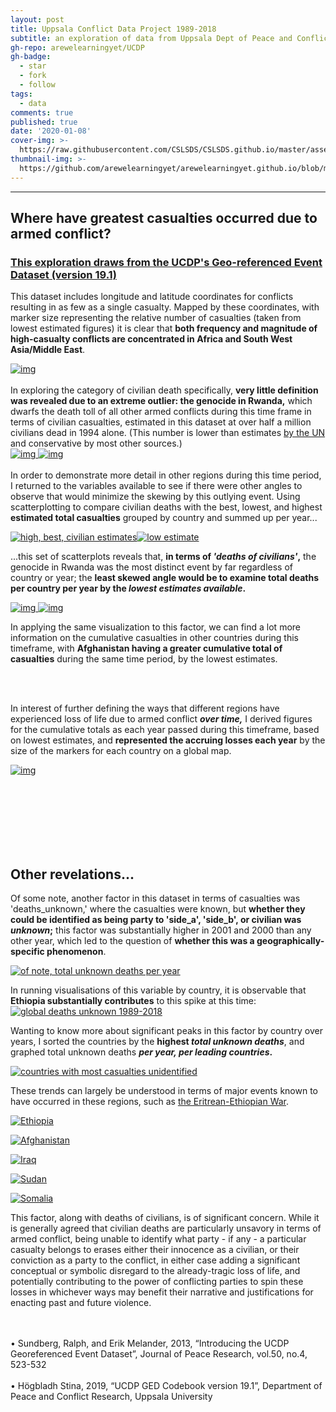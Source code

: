 ```yaml
---
layout: post
title: Uppsala Conflict Data Project 1989-2018
subtitle: an exploration of data from Uppsala Dept of Peace and Conflict Research
gh-repo: arewelearningyet/UCDP
gh-badge:
  - star
  - fork
  - follow
tags:
  - data
comments: true
published: true
date: '2020-01-08'
cover-img: >-
  https://raw.githubusercontent.com/CSLSDS/CSLSDS.github.io/master/assets/img/UCDP_header.png
thumbnail-img: >-
  https://github.com/arewelearningyet/arewelearningyet.github.io/blob/master/img/UCDP_homepage_thumb.png?raw=true
---
```

****
## Where have greatest casualties occurred due to armed conflict?
### [This exploration draws from the UCDP's Geo-referenced Event Dataset (version 19.1)](https://ucdp.uu.se/exploratory)



This dataset includes longitude and latitude coordinates for conflicts resulting in as few as a single casualty.
Mapped by these coordinates, with marker size representing the relative number of casualties (taken from lowest estimated figures) it is clear that **both frequency and magnitude of high-casualty conflicts are concentrated in Africa and South West Asia/Middle East**.

[![img](https://github.com/arewelearningyet/arewelearningyet.github.io/blob/master/img/UCDP_georef.png?raw=true)](https://colab.research.google.com/drive/1EvIwlftRAd3tB0s3Es6WNboqZM4skZiq#scrollTo=m8h4osZ2VSyd&line=5&uniqifier=1)<br><br>
In exploring the category of civilian death specifically, **very little definition was revealed due to an extreme outlier: the genocide in Rwanda,** which dwarfs the death toll of all other armed conflicts during this time frame in terms of civilian casualties, estimated in this dataset at over half a million civilians dead in 1994 alone. (This number is lower than estimates [by the UN](https://www.un.org/en/preventgenocide/rwanda/historical-background.shtml) and conservative by most other sources.)  
[![img](https://github.com/arewelearningyet/arewelearningyet.github.io/blob/master/img/UCDP_civbycountry_global.png?raw=true)
![img](https://github.com/arewelearningyet/arewelearningyet.github.io/blob/master/img/UCDP_civbycountry_zoom.png?raw=true)](https://colab.research.google.com/drive/1EvIwlftRAd3tB0s3Es6WNboqZM4skZiq#scrollTo=aSP1vnICEsLJ&line=3&uniqifier=1)
<br><br>
In order to demonstrate more detail in other regions during this time period, I returned to the variables available to see if there were other angles to observe that would minimize the skewing by this outlying event. Using scatterplotting to compare civilian deaths with the best, lowest, and highest **estimated total casualties** grouped by country and summed up per year...

[![high, best, civilian estimates](https://github.com/arewelearningyet/arewelearningyet.github.io/blob/master/img/UCDP_low_differentiation_scatter.png?raw=true)![low estimate](https://github.com/arewelearningyet/arewelearningyet.github.io/blob/master/img/UCDP_differentiation_scatter_low.png?raw=true)](https://colab.research.google.com/drive/1EvIwlftRAd3tB0s3Es6WNboqZM4skZiq#scrollTo=2FKpPSdsRaUr&line=3&uniqifier=1)

...this set of scatterplots reveals that, **in terms of _'deaths of civilians'_,** the genocide in Rwanda was the most distinct event by far regardless of country or year; the **least skewed angle would be to examine total deaths per country per year by the _lowest estimates available_.**

[![img](https://github.com/arewelearningyet/arewelearningyet.github.io/blob/master/img/UCDP_lowbycountry_global.png?raw=true)
![img](https://github.com/arewelearningyet/arewelearningyet.github.io/blob/master/img/UCDP_lowbycountry_zoom.png?raw=true)](https://colab.research.google.com/drive/1EvIwlftRAd3tB0s3Es6WNboqZM4skZiq#scrollTo=2uzTQXV-VNUL&line=2&uniqifier=1)

In applying the same visualization to this factor, we can find a lot more information on the cumulative casualties in other countries during this timeframe, with **Afghanistan having a greater cumulative total of casualties** during the same time period, by the lowest estimates.

<br><br>

In interest of further defining the ways that different regions have experienced loss of life due to armed conflict **_over time,_** I derived figures for the cumulative totals as each year passed during this timeframe, based on lowest estimates, and **represented the accruing losses each year** by the size of the markers for each country on a global map.

[![img](https://github.com/arewelearningyet/arewelearningyet.github.io/blob/master/img/UCD_chorotime.gif?raw=true)](https://colab.research.google.com/drive/1E8vPKDzq3D9NvQJm68W80h4-hmbTj6RA#scrollTo=RzYXcsVtPxqS)

<br><br><br><br><br><br>
## Other revelations...

Of some note, another factor in this dataset in terms of casualties was 'deaths_unknown,' where the casualties were known, but **whether they could be identified as being party to 'side_a', 'side_b', or civilian was _unknown_;** this factor was substantially higher in 2001 and 2000 than any other year, which led to the question of **whether this was a geographically-specific phenomenon**.<br>

[![of note, total unknown deaths per year](https://github.com/arewelearningyet/arewelearningyet.github.io/blob/master/img/UCDP_deaths_unknown.png?raw=true)](https://colab.research.google.com/drive/1EvIwlftRAd3tB0s3Es6WNboqZM4skZiq#scrollTo=IF5aFxBNfiWE&line=2&uniqifier=1)

In running visualisations of this variable by country, it is observable that **Ethiopia substantially contributes** to this spike at this time:  
[![global deaths unknown 1989-2018](https://github.com/arewelearningyet/arewelearningyet.github.io/blob/master/img/UCDP_deaths_unknown_global.png?raw=true)](https://colab.research.google.com/drive/1EvIwlftRAd3tB0s3Es6WNboqZM4skZiq#scrollTo=Db3NyJl9Cf68&line=4&uniqifier=1)

Wanting to know more about significant peaks in this factor by country over years, I sorted the countries by the **highest _total unknown deaths_**, and graphed total unknown deaths **_per year, per leading countries_.**

[![countries with most casualties unidentified](https://github.com/arewelearningyet/arewelearningyet.github.io/blob/master/img/UCDP_deaths_unknown_sort.png?raw=true)](https://colab.research.google.com/drive/1EvIwlftRAd3tB0s3Es6WNboqZM4skZiq#scrollTo=2eyuaD3fDqsU)

These trends can largely be understood in terms of major events known to have occurred in these regions, such as [the Eritrean-Ethiopian War](https://en.wikipedia.org/wiki/Eritrean%E2%80%93Ethiopian_War#Casualties,_displacement_and_economic_disruption).

[![Ethiopia](https://github.com/arewelearningyet/arewelearningyet.github.io/blob/master/img/UCDP_Ethiopia_deaths_unknown.png?raw=true)](https://colab.research.google.com/drive/1EvIwlftRAd3tB0s3Es6WNboqZM4skZiq#scrollTo=IGUu2Dl3Et9l)


[![Afghanistan](https://github.com/arewelearningyet/arewelearningyet.github.io/blob/master/img/UCDP_Afghanistan_deaths_unknown.png?raw=true)](https://colab.research.google.com/drive/1EvIwlftRAd3tB0s3Es6WNboqZM4skZiq#scrollTo=JQgTD-lpiLyQ)


[![Iraq](https://github.com/arewelearningyet/arewelearningyet.github.io/blob/master/img/UCDP_Iraq_deaths_unknown.png?raw=true)](https://colab.research.google.com/drive/1EvIwlftRAd3tB0s3Es6WNboqZM4skZiq#scrollTo=WbEsQKIIiLCA)


[![Sudan](https://github.com/arewelearningyet/arewelearningyet.github.io/blob/master/img/UCDP_Sudan_deaths_unknown.png?raw=true)](https://colab.research.google.com/drive/1EvIwlftRAd3tB0s3Es6WNboqZM4skZiq#scrollTo=Hi4UaIVxiK1x)


[![Somalia](https://github.com/arewelearningyet/arewelearningyet.github.io/blob/master/img/UCDP_Somalia_deaths_unknown.png?raw=true)](https://colab.research.google.com/drive/1EvIwlftRAd3tB0s3Es6WNboqZM4skZiq#scrollTo=fL8WrLISG5hj)


   This factor, along with deaths of civilians, is of significant concern. While it is generally agreed that civilian deaths are particularly unsavory in terms of armed conflict, being unable to identify what party - if any - a particular casualty belongs to erases either their innocence as a civilian, or their conviction as a party to the conflict, in either case adding a significant conceptual or symbolic disregard to the already-tragic loss of life, and potentially contributing to the power of conflicting parties to spin these losses in whichever ways may benefit their narrative and justifications for enacting past and future violence. 
   
   <br><br>
   • Sundberg, Ralph, and Erik Melander, 2013, “Introducing the UCDP Georeferenced Event Dataset”, Journal of Peace Research, vol.50, no.4, 523-532<br><br>
   • Högbladh Stina, 2019, “UCDP GED
Codebook version 19.1”, Department of Peace and Conflict Research, Uppsala
University
